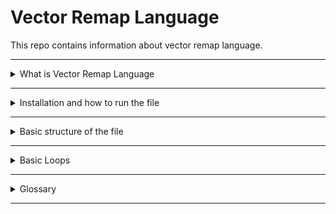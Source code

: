 # Vector Remap Language
This repo contains information about vector remap language.

---
<details>
  <summary> What is Vector Remap Language </summary>
- **Vector Remap Language (VRL)**
  - It is an expression-oriented language designed for transforming observability data (logs and metrics) in a safe and performant manner. It features a simple syntax and a rich set of built-in functions tailored specifically to observability use cases.
</details>

---
<details>
  <summary> Installation and how to run the file </summary>

- Window
  - Install the latest version of the Vector CLI
  - https://packages.timber.io/vector/0.40.0
    - Download - `vector-0.40.0-x86_64-pc-windows-msvc.zip`
  - unzip it
  - `vector/bin/vector.exe --config vector_local_test.toml`
- Linux
  - 
  
- VRL Playground 
  - https://play.vrl.dev/
  - You can test your code and share 
    - Paste your code into Program
    - Add your log - if it is in JSON format, use JSON tools to minify it and run
    - [Shotern URL since they are very very long if you want to share it with your colleague](https://t.ly/)
    - `https://t.ly/v5zF5`

</details>

---
<details>
  <summary> Basic structure of the file </summary>

- Path 
  - A path expression is a sequence of period-delimited segments that represent the location of a value within an object. A leading “.” means the path points to the event. A leading “%” means the path points to the event metadata.
  - "."	The . character represents the root of the event. All paths must begin with . or %
  - the dot (.) at the beginning of a path refers to the root of the current event
    
</details>

---
<details>
  <summary> Basic Loops </summary>

- Functions
    - [There are various built-in VRL functions. Functions are categorised by their puropse.](https://vector.dev/docs/reference/vrl/functions/)
    - Main function categories are listed below:
      - Array
      - Codec
      - Coerce
      - Convert
      - Debug
      - Enrichment
      - Enumerate
      - Path
      - Cryptography
      - IP
      - Number
      - Object
      - Parse
      - Random
      - String
      - System
      - Timestamp
      - Type


  - Code 


</details>

----
<details>
  <summary>Glossary</summary>
  
- **Vector Remap Language (VRL)**
  - It is an expression-oriented language designed for transforming observability data (logs and metrics) in a safe and performant manner. It features a simple syntax and a rich set of built-in functions tailored specifically to observability use cases.

- **[vector.toml](https://toml.io/en/)**
  - TOML - [Tom's Obvious Minimal Language], A config file format for humans. TOML aims to be a minimal configuration file format that's easy to read due to obvious semantics. TOML is designed to map unambiguously to a hash table. TOML should be easy to parse into data structures in a wide variety of languages.
  - TOML aims to be a minimal configuration file format that: is easy to read due to obvious semantics maps unambiguously to a hash table is easy to parse into data structures in a wide variety of languages
  - TOML has useful native types
    - Key/Value Pairs
    - Arrays
    - Tables
    - Inline tables
    - Arrays of tables
    - Integers & Floats
    - Booleans
    - Dates & Times, with optional offsets
- **vector.toml Example - TB Added**
  - It is a configuration file that defines a dataprocessing pipeline using Vector. It specifies:
    - API configuration
    - A file input source
    - Several transformation steps
    - An output sink to write the processed data to a file

</details>

----
